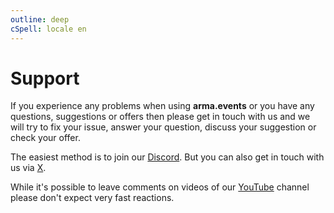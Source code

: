 ```yaml
---
outline: deep
cSpell: locale en
---
```


# Support

If you experience any problems when using **arma.events** or you have any questions, suggestions or offers then please get in touch with us and we will try to fix your issue, answer your question, discuss your suggestion or check your offer.

The easiest method is to join our [Discord](https://discord.gg/b2aABzh8xJ "Discord invite"). But you can also get in touch with us via [X](https://x.com/arma_events "arma.events on X").

While it's possible to leave comments on videos of our [YouTube](https://www.youtube.com/@arma.events "YouTube Channel") channel please don't expect very fast reactions.
